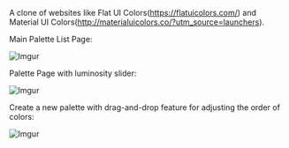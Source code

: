 A clone of websites like Flat UI Colors(https://flatuicolors.com/) and Material UI Colors(http://materialuicolors.co/?utm_source=launchers).

Main Palette List Page:

![Imgur](https://i.imgur.com/z2uZ2vv.png)

Palette Page with luminosity slider:

![Imgur](https://i.imgur.com/I9lqr61.png)

Create a new palette with drag-and-drop feature for adjusting the order of colors:

![Imgur](https://i.imgur.com/EnEnsGx.png)
